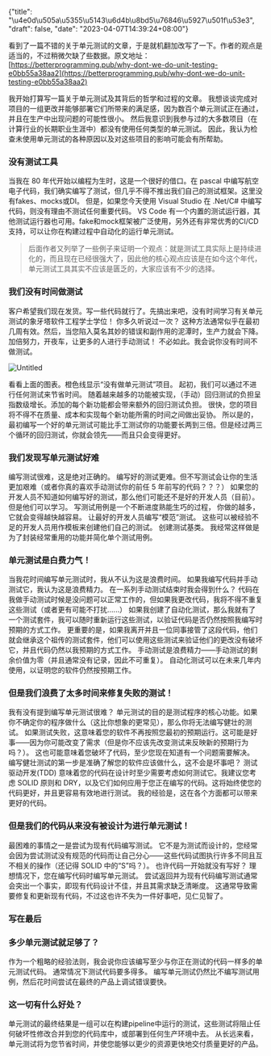 {"title": "\u4e0d\u505a\u5355\u5143\u6d4b\u8bd5\u76846\u5927\u501f\u53e3", "draft": false, "date": "2023-04-07T14:39:24+08:00"}

看到了一篇不错的关于单元测试的文章，于是就机翻加改写了一下。作者的观点是适当的，不过稍微欠缺了些数据。原文地址：[https://betterprogramming.pub/why-dont-we-do-unit-testing-e0bb55a38aa2](https://betterprogramming.pub/why-dont-we-do-unit-testing-e0bb55a38aa2)

我开始打算写一篇关于单元测试及其背后的哲学和过程的文章。
我想谈谈完成对项目的一组更改并能够部署它们所带来的满足感，因为数百个单元测试正在通过，并且在生产中出现问题的可能性很小。
然后我意识到我参与过的大多数项目（在计算行业的长期职业生涯中）都没有使用任何类型的单元测试。 因此，我认为检查未使用单元测试的各种原因以及对这些项目的影响可能会有所帮助。

### 没有测试工具

当我在 80 年代开始以编程为生时，这是一个很好的借口。在 pascal 中编写航空电子代码，我们确实编写了测试，但几乎不得不推出我们自己的测试框架。这里没有fakes、mocks或DI。
但是，如果您今天使用 Visual Studio 在 .Net/C# 中编写代码，则没有理由不测试任何重要代码。
VS Code 有一个内置的测试运行器，其他测试运行器也可用。fake和mock框架被广泛使用，另外还有非常优秀的CI/CD支持，可以让你在构建过程中自动化的运行单元测试。

> 后面作者又列举了一些例子来证明一个观点：就是测试工具实际上是持续进化的，而且现在已经很强大了，因此他的核心观点应该是在如今这个年代，单元测试工具其实不应该是匮乏的，大家应该有不少的选择。
> 

### 我们没有时间做测试

客户希望我们现在发货。写一些代码就行了。先搞出来吧，没有时间学习有关单元测试的象牙塔软件工程学士学位！
你多久听说过一次？
这种方法通常似乎在最初几周有效。然后，当您陷入莫名其妙的错误和副作用的泥潭时，生产力就会下降。加倍努力，开夜车，让更多的人进行手动测试！
不必如此。我会说你没有时间不做测试。

![Untitled](%E4%B8%8D%E5%81%9A%E5%8D%95%E5%85%83%E6%B5%8B%E8%AF%95%E7%9A%846%E5%A4%A7%E5%80%9F%E5%8F%A3%200a0c298766af4bcc8f2c295a00c787df/Untitled.png)

看看上面的图表。橙色线显示“没有做单元测试”项目。
起初，我们可以通过不进行任何测试来节省时间。
随着越来越多的功能被实现，（手动）回归测试的负担呈指数级增长。添加的每个新功能都会带来额外的回归测试负担。
很快，您的项目将不得不在质量、成本和实现每个新功能所需的时间之间做出妥协。
所以是的，最初编写一个好的单元测试可能比手工测试你的功能要长两到三倍。但是经过两三个循环的回归测试，你就会领先——而且只会变得更好。

### 我们发现写单元测试好难

编写测试很难，这是绝对正确的。 编写好的测试更难。但不写测试会让你的生活更加艰难（或者你真的喜欢手动测试你的前任 5 年前写的代码？？？）
如果您的开发人员不知道如何编写好的测试，那么他们可能还不是好的开发人员（目前）。 但是他们可以学习。
写测试用例是一个不断进度熟能生巧的过程， 你做的越多，它就会变得越快越容易。
让最好的开发人员编写“模范”测试。 这些可以被经验不足的开发人员用作模板来创建他们自己的测试。
创建测试基类。 我经常这样做是为了封装经常重用的功能并简化单个测试用例。

### 单元测试是白费力气！

当我花时间编写单元测试时，我从不认为这是浪费时间。
如果我编写代码并手动测试它，我认为这是浪费精力。
在一系列手动测试结束时我会得到什么？ 代码在我做手动测试时候是没问题可以正常工作的，但如果我更改代码，我将不得不重复这些测试（或者更有可能不打扰......）
如果我创建了自动化测试，那么我就有了一个测试套件，我可以随时重新运行这些测试，以验证代码是否仍然按照我编写时预期的方式工作。
更重要的是，如果我离开并且一位同事接管了这段代码，他们就会继承这个祖传的测试套件，他们可以使用这些测试来验证他们的更改没有破坏它，并且代码仍然以我预期的方式工作。
手动测试是浪费精力——手动测试的剩余价值为零（并且通常没有记录，因此不可重复）。 自动化测试可以在未来几年内使用，以证明您的软件仍然按预期工作。

### 但是我们浪费了太多时间来修复失败的测试！

我有没有提到编写单元测试很难？
单元测试的目的是测试程序的核心功能。如果你不确定你的程序做什么（这比你想象的更常见），那么你将无法编写健壮的测试。
如果测试失败，这意味着您的软件不再按照您最初的预期运行。这可能是好事——因为你可能改变了需求（但是你不应该先改变测试来反映新的预期行为吗？）。
这也可能意味着您破坏了代码，至少您现在知道有一个问题需要解决。
编写健壮测试的第一步是准确了解您的软件应该做什么，这不会是坏事吧？
测试驱动开发(TDD) 意味着您的代码在设计时至少需要考虑如何测试它。我建议您考虑 SOLID 原则和 DRY，以及它们如何应用于您正在编写的代码。这将始终使您的代码更好，并且更容易有效地进行测试。
我的经验是，这在各个方面都可以带来更好的代码。

### 但是我们的代码从来没有被设计为进行单元测试！

最困难的事情之一是尝试为现有代码编写测试。 它不是为测试而设计的，您经常会因为尝试测试没有规范的代码而让自己分心——这些代码试图执行许多不同且互不相关的操作（还记得 SOLID 中的“S”吗？）。
也许代码一开始就没有写好？
理想情况下，您在编写代码时编写单元测试。 尝试返回并为现有代码编写测试通常会突出一个事实，即现有代码设计不佳，并且其需求缺乏清晰度。
这通常导致需要修复和更新现有代码，不过这也许不失为一件好事吧，见仁见智了。

### 写在最后

### 多少单元测试就足够了？

作为一个粗略的经验法则，我会说你应该编写至少与你正在测试的代码一样多的单元测试代码。 通常情况下测试代码要多得多。
编写单元测试仍然比不编写测试用例，然后花时间尝试在最终的产品上调试错误要快。

### 这一切有什么好处？

单元测试的最终结果是一组可以在构建pipeline中运行的测试，这些测试将阻止任何破坏性修改合并到您的代码库中，或部署到任何生产环境中去。
从长远来看，单元测试将为您节省时间，并使您能够以更少的资源更快地交付质量更好的产品。
